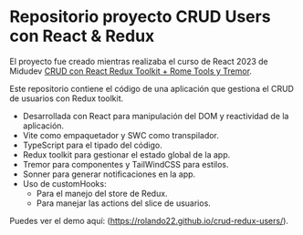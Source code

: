 # Repositorio proyecto CRUD Users con React & Redux

El proyecto fue creado mientras realizaba el curso de React 2023 de Midudev [CRUD con React Redux Toolkit + Rome Tools y Tremor](https://www.youtube.com/@midulive).

Este repositorio contiene el código de una aplicación que gestiona el CRUD de usuarios con Redux toolkit.

- Desarrollada con React para manipulación del DOM y reactividad de la aplicación.
- Vite como empaquetador y SWC como transpilador.
- TypeScript para el tipado del código.
- Redux toolkit para gestionar el estado global de la app.
- Tremor para componentes y TailWindCSS para estilos.
- Sonner para generar notificaciones en la app.
- Uso de customHooks:
    - Para el manejo del store de Redux.
    - Para manejar las actions del slice de usuarios.

Puedes ver el demo aquí: (https://rolando22.github.io/crud-redux-users/).

